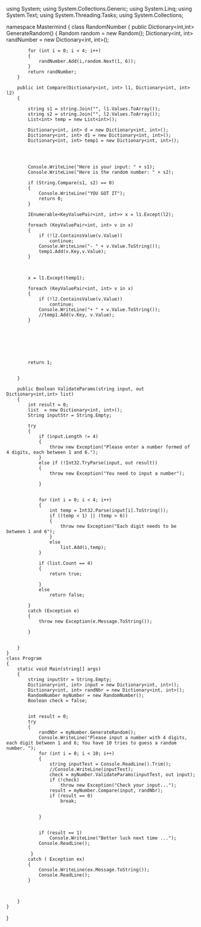 using System;
using System.Collections.Generic;
using System.Linq;
using System.Text;
using System.Threading.Tasks;
using System.Collections;

namespace Mastermind
{
    class RandomNumber
    {
        public Dictionary<int,int> GenerateRandom()
        {
            Random random = new Random();
            Dictionary<int, int> randNumber = new Dictionary<int, int>();
            

            for (int i = 0; i < 4; i++)
            {
                randNumber.Add(i,random.Next(1, 6));
            }
            return randNumber;
        }

        public int Compare(Dictionary<int, int> l1, Dictionary<int, int> l2)
        {

            string s1 = string.Join("", l1.Values.ToArray());
            string s2 = string.Join("", l2.Values.ToArray());
            List<int> temp = new List<int>();

            Dictionary<int, int> d = new Dictionary<int, int>();
            Dictionary<int, int> d1 = new Dictionary<int, int>();
            Dictionary<int, int> temp1 = new Dictionary<int, int>();




            Console.WriteLine("Here is your input: " + s1);
            Console.WriteLine("Here is the random number: " + s2);

            if (String.Compare(s1, s2) == 0)
            {
                Console.WriteLine("YOU GOT IT");
                return 0;
            }

            IEnumerable<KeyValuePair<int, int>> x = l1.Except(l2);

            foreach (KeyValuePair<int, int> v in x)
            {
                if (!l2.ContainsValue(v.Value))
                    continue;
                Console.WriteLine("- " + v.Value.ToString());
                temp1.Add(v.Key,v.Value);
            }

                

            x = l1.Except(temp1);

            foreach (KeyValuePair<int, int> v in x)
            {
                if (!l2.ContainsValue(v.Value))
                    continue;
                Console.WriteLine("+ " + v.Value.ToString());
                //temp1.Add(v.Key, v.Value);
            }







            return 1;

            
        }

        public Boolean ValidateParams(string input, out Dictionary<int,int> list)
        {
            int result = 0;
            list  = new Dictionary<int, int>();
            String inputStr = String.Empty;

            try
            {
                if (input.Length != 4)
                {
                    throw new Exception("Please enter a number formed of  4 digits, each between 1 and 6.");
                }
                else if (!Int32.TryParse(input, out result))
                {
                    throw new Exception("You need to input a number");

                }


                for (int i = 0; i < 4; i++)
                {
                    int temp = Int32.Parse(input[i].ToString());
                    if ((temp < 1) || (temp > 6))
                    {
                        throw new Exception("Each digit needs to be between 1 and 6");
                    }
                    else
                        list.Add(i,temp);
                }

                if (list.Count == 4)
                {
                    return true;

                }
                else
                    return false;

            }
            catch (Exception e)
            {
                throw new Exception(e.Message.ToString());
                
            }


        }
    }
    class Program
    {
        static void Main(string[] args)
        {
            string inputStr = String.Empty;
            Dictionary<int, int> input = new Dictionary<int, int>();
            Dictionary<int, int> randNbr = new Dictionary<int, int>();
            RandomNumber myNumber = new RandomNumber();
            Boolean check = false;


            int result = 0;
            try
            {
                randNbr = myNumber.GenerateRandom();
                Console.WriteLine("Please input a number with 4 digits, each digit between 1 and 6; You have 10 tries to guess a random number. ");
                for (int i = 0; i < 10; i++)
                {
                    string inputTest = Console.ReadLine().Trim();
                    //Console.WriteLine(inputTest);
                    check = myNumber.ValidateParams(inputTest, out input);
                    if (!check)
                        throw new Exception("Check your input...");
                    result = myNumber.Compare(input, randNbr);
                    if (result == 0)
                        break;


                }
                              
                
                if (result == 1)
                    Console.WriteLine("Better luck next time ...");
                Console.ReadLine();

             }
            catch ( Exception ex)
            {
                Console.WriteLine(ex.Message.ToString());
                Console.ReadLine();
            }

            
            
        }
    }
}

